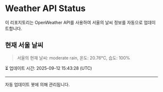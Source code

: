 
# Weather API Status

이 리포지토리는 OpenWeather API를 사용하여 서울의 날씨 정보를 자동으로 업데이트합니다.

## 현재 서울 날씨
> 서울의 현재 날씨: moderate rain, 온도: 20.76°C, 습도: 100%

⏳ 업데이트 시간: 2025-09-12 15:43:28 (UTC)

---
자동 업데이트 봇에 의해 관리됩니다.
